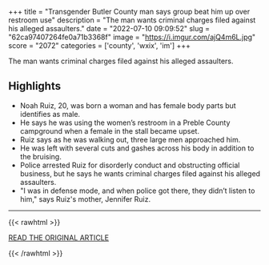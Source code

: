 +++
title = "Transgender Butler County man says group beat him up over restroom use"
description = "The man wants criminal charges filed against his alleged assaulters."
date = "2022-07-10 09:09:52"
slug = "62ca97407264fe0a71b3368f"
image = "https://i.imgur.com/ajQ4m6L.jpg"
score = "2072"
categories = ['county', 'wxix', 'im']
+++

The man wants criminal charges filed against his alleged assaulters.

## Highlights

- Noah Ruiz, 20, was born a woman and has female body parts but identifies as male.
- He says he was using the women’s restroom in a Preble County campground when a female in the stall became upset.
- Ruiz says as he was walking out, three large men approached him.
- He was left with several cuts and gashes across his body in addition to the bruising.
- Police arrested Ruiz for disorderly conduct and obstructing official business, but he says he wants criminal charges filed against his alleged assaulters.
- "I was in defense mode, and when police got there, they didn’t listen to him," says Ruiz's mother, Jennifer Ruiz.

---

{{< rawhtml >}}
  <p class="article-category">
    <a target="_blank" href="https://www.fox19.com/2022/07/08/transgender-butler-county-man-says-group-beat-him-up-using-wrong-restroom/">READ THE ORIGINAL ARTICLE</a>
  </p>
{{< /rawhtml >}}
